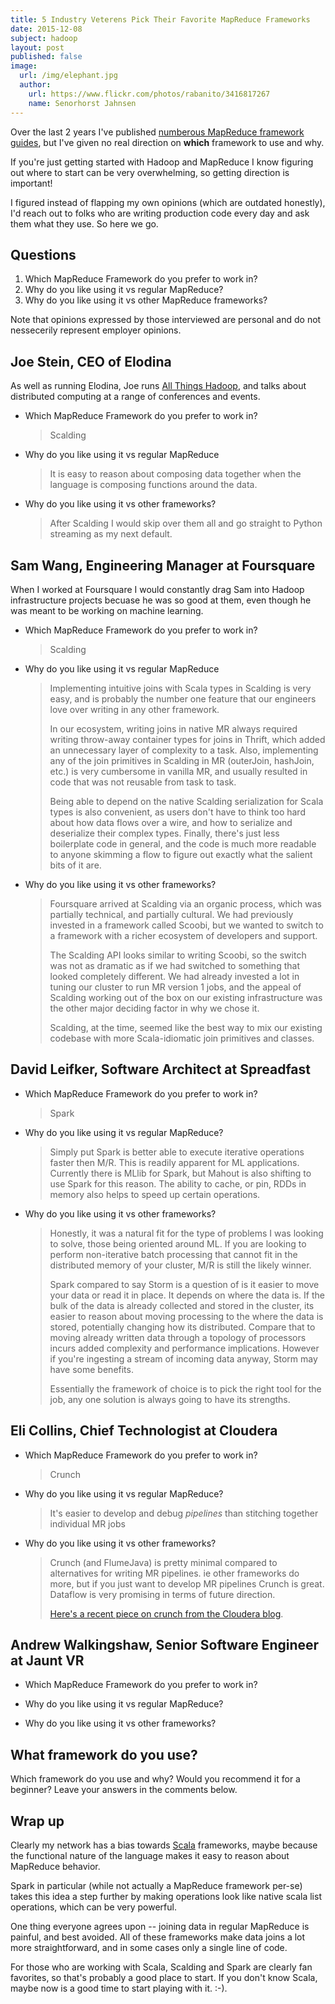 ```yaml
---
title: 5 Industry Veterens Pick Their Favorite MapReduce Frameworks
date: 2015-12-08
subject: hadoop
layout: post
published: false
image:
  url: /img/elephant.jpg
  author:
    url: https://www.flickr.com/photos/rabanito/3416817267
    name: Senorhorst Jahnsen
---
```



Over the last 2 years I've published [numberous MapReduce framework guides][1], but I've given no real direction on **which** framework to use and why.

If you're just getting started with Hadoop and MapReduce I know figuring out where to start can be very overwhelming, so getting direction is important!

I figured instead of flapping my own opinions (which are outdated honestly), I'd reach out to folks who are writing production code every day and ask them what they use. So here we go.

## Questions

1. Which MapReduce Framework do you prefer to work in?
2. Why do you like using it vs regular MapReduce?
3. Why do you like using it vs other MapReduce frameworks?

Note that opinions expressed by those interviewed are personal and do not nessecerily represent employer opinions.

## Joe Stein, CEO of Elodina

As well as running Elodina, Joe runs [All Things Hadoop](http://allthingshadoop.com/), and talks about distributed computing at a range of conferences and events.

* Which MapReduce Framework do you prefer to work in?

  > Scalding

* Why do you like using it vs regular MapReduce

  > It is easy to reason about composing data together when the language is composing functions around the data.

* Why do you like using it vs other frameworks?

  > After Scalding I would skip over them all and go straight to Python streaming as my next default.

## Sam Wang, Engineering Manager at Foursquare

When I worked at Foursquare I would constantly drag Sam into Hadoop infrastructure projects becuase he was so good at them, even though he was meant to be working on machine learning.

* Which MapReduce Framework do you prefer to work in?

  > Scalding

* Why do you like using it vs regular MapReduce

  > Implementing intuitive joins with Scala types in Scalding is very easy, and is probably the number one feature that our engineers love over writing in any other framework.
  > 
  > 
  > In our ecosystem, writing joins in native MR always required writing throw-away container types for joins in Thrift, which added an unnecessary layer of complexity to a task. Also, implementing any of the join primitives in Scalding in MR (outerJoin, hashJoin, etc.) is very cumbersome in vanilla MR, and usually resulted in code that was not reusable from task to task.
  > 
  > Being able to depend on the native Scalding serialization for Scala types is also convenient, as users don't have to think too hard about how data flows over a wire, and how to serialize and deserialize their complex types. Finally, there's just less boilerplate code in general, and the code is much more readable to anyone skimming a flow to figure out exactly what the salient bits of it are.

* Why do you like using it vs other frameworks?

  > Foursquare arrived at Scalding via an organic process, which was partially technical, and partially cultural. We had previously invested in a framework called Scoobi, but we wanted to switch to a framework with a richer ecosystem of developers and support.
  > 
  > The Scalding API looks similar to writing Scoobi, so the switch was not as dramatic as if we had switched to something that looked completely different. We had already invested a lot in tuning our cluster to run MR version 1 jobs, and the appeal of Scalding working out of the box on our existing infrastructure was the other major deciding factor in why we chose it.
  > 
  > Scalding, at the time, seemed like the best way to mix our existing codebase with more Scala-idiomatic join primitives and classes.


## David Leifker, Software Architect at Spreadfast

* Which MapReduce Framework do you prefer to work in?

  > Spark

* Why do you like using it vs regular MapReduce?

  > Simply put Spark is better able to execute iterative operations faster then M/R. This is readily apparent for ML applications. Currently there is MLlib for Spark, but Mahout is also shifting to use Spark for this reason. The ability to cache, or pin, RDDs in memory also helps to speed up certain operations.


* Why do you like using it vs other frameworks?

  > Honestly, it was a natural fit for the type of problems I was looking to solve, those being oriented around ML. If you are looking to perform non-iterative batch processing that cannot fit in the distributed memory of your cluster, M/R is still the likely winner.
  > 
  > Spark compared to say Storm is a question of is it easier to move your data or read it in place. It depends on where the data is. If the bulk of the data is already collected and stored in the cluster, its easier to reason about moving processing to the where the data is stored, potentially changing how its distributed. Compare that to moving already written data through a topology of processors incurs added complexity and performance implications. However if you're ingesting a stream of incoming data anyway, Storm may have some benefits.
  > 
  > Essentially the framework of choice is to pick the right tool for the job, any one solution is always going to have its strengths.


## Eli Collins, Chief Technologist at Cloudera

* Which MapReduce Framework do you prefer to work in?

  > Crunch

* Why do you like using it vs regular MapReduce?

  >  It's easier to develop and debug _pipelines_ than stitching together individual MR jobs

* Why do you like using it vs other frameworks?

  > Crunch (and FlumeJava) is pretty minimal compared to alternatives for writing MR pipelines. ie other frameworks do more, but if you just want to develop MR pipelines Crunch is great. Dataflow is very promising in terms of future direction.
  > 
  > [Here's a recent piece on crunch from the Cloudera blog][2].


## Andrew Walkingshaw, Senior Software Engineer at Jaunt VR

* Which MapReduce Framework do you prefer to work in?

* Why do you like using it vs regular MapReduce?

* Why do you like using it vs other frameworks?


## What framework do you use?

Which framework do you use and why? Would you recommend it for a beginner? Leave your answers in the comments below.


## Wrap up

Clearly my network has a bias towards [Scala][3] frameworks, maybe because the functional nature of the language makes it easy to reason about MapReduce behavior.

Spark in particular (while not actually a MapReduce framework per-se) takes this idea a step further by making operations look like native scala list operations, which can be very powerful.

One thing everyone agrees upon -- joining data in regular MapReduce is painful, and best avoided. All of these frameworks make data joins a lot more straightforward, and in some cases only a single line of code.

For those who are working with Scala, Scalding and Spark are clearly fan favorites, so that's probably a good place to start. If you don't know Scala, maybe now is a good time to start playing with it. :-).




[1]:http://blog.matthewrathbone.com/2013/01/05/a-quick-guide-to-hadoop-map-reduce-frameworks.html
[2]:http://blog.cloudera.com/blog/2015/02/data-processing-with-apache-crunch-at-spotify/
[3]:http://www.scala-lang.org/